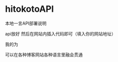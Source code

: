 # hitokotoAPI
本地一言API部署说明

api放好 然后在网站内插入代码即可（填入你的网站地址）
  <script type="text/javascript" src="http:+......+?format=js&charset=utf-8"></script>
  <div id="hitokoto"><script>hitokoto()</script></div>

我的为
  <script type="text/javascript" src="http://host388236.dns.9yyx.pw/api/?format=js&charset=utf-8"></script>
  <div id="hitokoto"><script>hitokoto()</script></div>
  
  可以在各种博客网站各种语言里融会贯通
